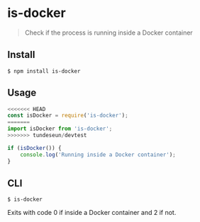 # is-docker

> Check if the process is running inside a Docker container

## Install

```
$ npm install is-docker
```

## Usage

```js
<<<<<<< HEAD
const isDocker = require('is-docker');
=======
import isDocker from 'is-docker';
>>>>>>> tundeseun/devtest

if (isDocker()) {
	console.log('Running inside a Docker container');
}
```

## CLI

```
$ is-docker
```

Exits with code 0 if inside a Docker container and 2 if not.
